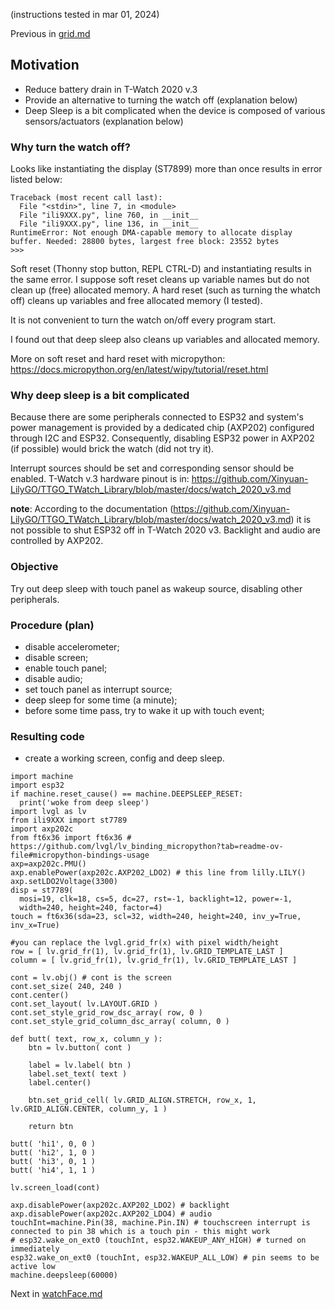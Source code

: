 (instructions tested in mar 01, 2024)

Previous in [grid.md](./grid.md)

## Motivation

- Reduce battery drain in T-Watch 2020 v.3
- Provide an alternative to turning the watch off (explanation below)
- Deep Sleep is a bit complicated when the device is composed of various sensors/actuators (explanation below)

### Why turn the watch off?

Looks like instantiating the display (ST7899) more than once results in error listed below:
	

```
Traceback (most recent call last):
  File "<stdin>", line 7, in <module>
  File "ili9XXX.py", line 760, in __init__
  File "ili9XXX.py", line 136, in __init__
RuntimeError: Not enough DMA-capable memory to allocate display buffer. Needed: 28800 bytes, largest free block: 23552 bytes
>>> 
```

Soft reset (Thonny stop button, REPL CTRL-D) and instantiating results in the same error. I suppose soft reset cleans up variable names but do not clean up (free) allocated memory. A hard reset (such as turning the whatch off) cleans up variables and free allocated memory (I tested).

It is not convenient to turn the watch on/off every program start.

I found out that deep sleep also cleans up variables and allocated memory.

More on soft reset and hard reset with micropython: https://docs.micropython.org/en/latest/wipy/tutorial/reset.html

### Why deep sleep is a bit complicated

Because there are some peripherals connected to ESP32 and system's power management is provided by a dedicated chip (AXP202) configured through I2C and ESP32. Consequently, disabling ESP32 power in AXP202 (if possible) would brick the watch (did not try it).

Interrupt sources should be set and corresponding sensor should be enabled. T-Watch v.3 hardware pinout is in: https://github.com/Xinyuan-LilyGO/TTGO_TWatch_Library/blob/master/docs/watch_2020_v3.md

**note**: According to the documentation (https://github.com/Xinyuan-LilyGO/TTGO_TWatch_Library/blob/master/docs/watch_2020_v3.md) it is not possible to shut ESP32 off in T-Watch 2020 v3. Backlight and audio are controlled by AXP202. 

### Objective

Try out deep sleep with touch panel as wakeup source, disabling other peripherals.

### Procedure (plan)

- disable accelerometer;
- disable screen;
- enable touch panel;
- disable audio;
- set touch panel as interrupt source;
- deep sleep for some time (a minute);
- before some time pass, try to wake it up with touch event;

### Resulting code

- create a working screen, config and deep sleep.

```
import machine
import esp32
if machine.reset_cause() == machine.DEEPSLEEP_RESET:
  print('woke from deep sleep')
import lvgl as lv
from ili9XXX import st7789
import axp202c
from ft6x36 import ft6x36 # https://github.com/lvgl/lv_binding_micropython?tab=readme-ov-file#micropython-bindings-usage
axp=axp202c.PMU()
axp.enablePower(axp202c.AXP202_LDO2) # this line from lilly.LILY()
axp.setLDO2Voltage(3300)
disp = st7789(
  mosi=19, clk=18, cs=5, dc=27, rst=-1, backlight=12, power=-1,
  width=240, height=240, factor=4)
touch = ft6x36(sda=23, scl=32, width=240, height=240, inv_y=True, inv_x=True)

#you can replace the lvgl.grid_fr(x) with pixel width/height
row = [ lv.grid_fr(1), lv.grid_fr(1), lv.GRID_TEMPLATE_LAST ]
column = [ lv.grid_fr(1), lv.grid_fr(1), lv.GRID_TEMPLATE_LAST ]

cont = lv.obj() # cont is the screen
cont.set_size( 240, 240 )
cont.center()
cont.set_layout( lv.LAYOUT.GRID )
cont.set_style_grid_row_dsc_array( row, 0 ) 
cont.set_style_grid_column_dsc_array( column, 0 )

def butt( text, row_x, column_y ):
    btn = lv.button( cont )
    
    label = lv.label( btn )
    label.set_text( text )
    label.center()
    
    btn.set_grid_cell( lv.GRID_ALIGN.STRETCH, row_x, 1, lv.GRID_ALIGN.CENTER, column_y, 1 )
    
    return btn

butt( 'hi1', 0, 0 )
butt( 'hi2', 1, 0 )
butt( 'hi3', 0, 1 )
butt( 'hi4', 1, 1 )

lv.screen_load(cont)

axp.disablePower(axp202c.AXP202_LDO2) # backlight
axp.disablePower(axp202c.AXP202_LDO4) # audio
touchInt=machine.Pin(38, machine.Pin.IN) # touchscreen interrupt is connected to pin 38 which is a touch pin - this might work
# esp32.wake_on_ext0 (touchInt, esp32.WAKEUP_ANY_HIGH) # turned on immediately  
esp32.wake_on_ext0 (touchInt, esp32.WAKEUP_ALL_LOW) # pin seems to be active low
machine.deepsleep(60000)

```

Next in [watchFace.md](./watchFace.md)

